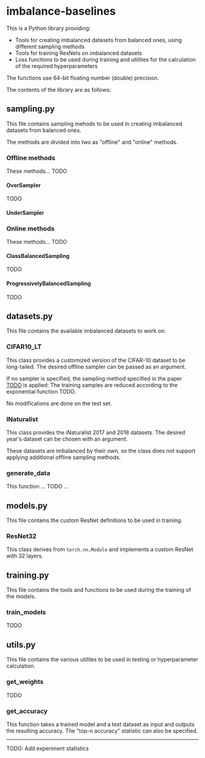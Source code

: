 # imbalance-baselines

This is a Python library providing:
* Tools for creating imbalanced datasets from balanced ones, using different sampling methods
* Tools for training ResNets on imbalanced datasets
* Loss functions to be used during training and utilities for the calculation of the required hyperparameters

The functions use 64-bit floating number (double) precision.

The contents of the library are as follows:

## sampling.py

This file contains sampling mehods to be used in creating imbalanced datasets from balanced ones.

The methods are divided into two as "offline" and "online" methods.

### Offline methods

These methods... TODO

#### OverSampler

TODO

#### UnderSampler

### Online methods

These methods... TODO

#### ClassBalancedSampling

TODO

#### ProgressivelyBalancedSampling

TODO

## datasets.py

This file contains the available imbalanced datasets to work on:
### CIFAR10_LT
This class provides a customized version of the CIFAR-10 dataset to be long-tailed. The desired offline sampler can be passed as an
argument.

If no sampler is specified, the sampling method specified in the paper [TODO](TODO) is applied:
The training samples are reduced according to the exponential function TODO.

No modifications are done on the test set.

### INaturalist

This class provides the iNaturalist 2017 and 2018 datasets. The desired year's dataset can be chosen with an argument.

These datasets are imbalanced by their own, so the class does not support applying additional offline sampling methods. 

### generate_data

This function ... TODO ...

## models.py

This file contains the custom ResNet definitions to be used in training.

### ResNet32

This class derives from `torch.nn.Module` and implements a custom ResNet with 32 layers. 

## training.py

This file contains the tools and functions to be used during the training of the models.

### train_models

TODO

## utils.py

This file contains the various utilites to be used in testing or hyperparameter calculation.

### get_weights

TODO

### get_accuracy

This function takes a trained model and a test dataset as input and outputs the resulting accuracy. The "top-n accuracy"
statistic can also be specified.

---
TODO: Add experiment statistics